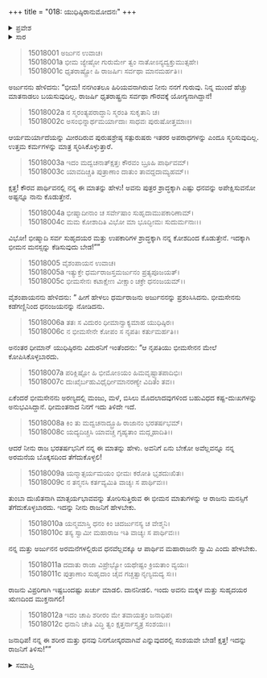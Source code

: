 +++
title = "018: ಯುಧಿಷ್ಠಿರಾನುಮೋದನಃ"
+++

<details><summary>ಪ್ರವೇಶ</summary>


।।   ಓಂ ಓಂ ನಮೋ ನಾರಾಯಣಾಯ।।   ಶ್ರೀ ವೇದವ್ಯಾಸಾಯ ನಮಃ ।।

ಶ್ರೀ ಕೃಷ್ಣದ್ವೈಪಾಯನ ವೇದವ್ಯಾಸ ವಿರಚಿತ  

**ಶ್ರೀ ಮಹಾಭಾರತ**

**ಆಶ್ರಮವಾಸಿಕ ಪರ್ವ**

**ಆಶ್ರಮವಾಸ ಪರ್ವ**

**ಅಧ್ಯಾಯ 18**


</details>

<details><summary>ಸಾರ</summary>

ಧೃತರಾಷ್ಟ್ರನಿಗೆ ಧನವನ್ನು ತನ್ನ ಕೋಶದಿಂದ ಕೊಡುತ್ತೇನೆಂದು ಅರ್ಜುನನು ಹೇಳಿದುದು (1-5). ಯುಧಿಷ್ಠಿರನು ಭೀಮನ ಮೇಲೆ ಧೃತರಾಷ್ಟ್ರನು ಸಿಟ್ಟಾಗಬಾರದೆಂದೂ, ಅರ್ಜುನನ ಮತ್ತು ತನ್ನ ಕೋಶಗಳಿಂದ ಬೇಗಾದಷ್ಟು ಧನವನ್ನು ಅವನು ಪಡೆದುಕೊಳ್ಳಬಹುದೆಂದೂ ವಿದುರನಿಗೆ ಹೇಳಿ ಕಳುಹಿಸಿದುದು (6-12).


</details>

> 15018001 ಅರ್ಜುನ ಉವಾಚ।  
15018001a ಭೀಮ ಜ್ಯೇಷ್ಠೋ ಗುರುರ್ಮೇ ತ್ವಂ ನಾತೋಽನ್ಯದ್ವಕ್ತುಮುತ್ಸಹೇ।  
15018001c ಧೃತರಾಷ್ಟ್ರೋ ಹಿ ರಾಜರ್ಷಿಃ ಸರ್ವಥಾ ಮಾನಮರ್ಹತಿ।।

ಅರ್ಜುನನು ಹೇಳಿದನು: “ಭೀಮ! ನನಗಿಂತಲೂ ಹಿರಿಯವನಾಗಿರುವ ನೀನು ನನಗೆ ಗುರುವು. ನಿನ್ನ ಮುಂದೆ ಹೆಚ್ಚು ಮಾತನಾಡಲು ಬಯಸುವುದಿಲ್ಲ. ರಾಜರ್ಷಿ ಧೃತರಾಷ್ಟ್ರನು ಸರ್ವಥಾ ಗೌರವಕ್ಕೆ ಯೋಗ್ಯನಾಗಿದ್ದಾನೆ!

> 15018002a ನ ಸ್ಮರಂತ್ಯಪರಾದ್ಧಾನಿ ಸ್ಮರಂತಿ ಸುಕೃತಾನಿ ಚ।  
15018002c ಅಸಂಭಿನ್ನಾರ್ಥಮರ್ಯಾದಾಃ ಸಾಧವಃ ಪುರುಷೋತ್ತಮಾಃ।।

ಆರ್ಯಮರ್ಯಾದೆಯನ್ನು ಮೀರದಿರುವ ಪುರುಷಶ್ರೇಷ್ಠ ಸತ್ಪುರುಷರು ಇತರರ ಅಪರಾಧಗಳನ್ನು ಎಂದೂ ಸ್ಮರಿಸುವುದಿಲ್ಲ. ಉತ್ತಮ ಕರ್ಮಗಳನ್ನು ಮಾತ್ರ ಸ್ಮರಿಸಿಕೊಳ್ಳುತ್ತಾರೆ.

> 15018003a ಇದಂ ಮದ್ವಚನಾತ್ಕ್ಷತ್ತಃ ಕೌರವಂ ಬ್ರೂಹಿ ಪಾರ್ಥಿವಮ್।  
15018003c ಯಾವದಿಚ್ಚತಿ ಪುತ್ರಾಣಾಂ ದಾತುಂ ತಾವದ್ದದಾಮ್ಯಹಮ್।।

ಕ್ಷತ್ತ! ಕೌರವ ಪಾರ್ಥಿವನಲ್ಲಿ ನನ್ನ ಈ ಮಾತನ್ನು ಹೇಳು! ಅವನು ಪುತ್ರರ ಶ್ರಾದ್ಧಕ್ಕಾಗಿ ಎಷ್ಟು ಧನವನ್ನು ಅಪೇಕ್ಷಿಸುವನೋ ಅಷ್ಟನ್ನೂ ನಾನು ಕೊಡುತ್ತೇನೆ.

> 15018004a ಭೀಷ್ಮಾದೀನಾಂ ಚ ಸರ್ವೇಷಾಂ ಸುಹೃದಾಮುಪಕಾರಿಣಾಮ್।  
15018004c ಮಮ ಕೋಶಾದಿತಿ ವಿಭೋ ಮಾ ಭೂದ್ಭೀಮಃ ಸುದುರ್ಮನಾಃ।।

ವಿಭೋ! ಭೀಷ್ಮಾದಿ ಸರ್ವ ಸುಹೃದಯರ ಮತ್ತು ಉಪಕಾರಿಗಳ ಶ್ರಾದ್ಧಕ್ಕಾಗಿ ನನ್ನ ಕೋಶದಿಂದ ಕೊಡುತ್ತೇನೆ. ಇದಕ್ಕಾಗಿ ಭೀಮನ ಮನಸ್ಸನ್ನು ಕೆಡಿಸುವುದು ಬೇಡ!””

> 15018005 ವೈಶಂಪಾಯನ ಉವಾಚ।  
15018005a ಇತ್ಯುಕ್ತೇ ಧರ್ಮರಾಜಸ್ತಮರ್ಜುನಂ ಪ್ರತ್ಯಪೂಜಯತ್।  
15018005c ಭೀಮಸೇನಃ ಕಟಾಕ್ಷೇಣ ವೀಕ್ಷಾಂ ಚಕ್ರೇ ಧನಂಜಯಮ್।।

ವೈಶಂಪಾಯನನು ಹೇಳಿದನು: “ ಹೀಗೆ ಹೇಳಲು ಧರ್ಮರಾಜನು ಅರ್ಜುನನನ್ನು ಪ್ರಶಂಸಿಸಿದನು. ಭೀಮಸೇನನು ಕಡೆಗಣ್ಣಿನಿಂದ ಧನಂಜಯನನ್ನು ನೋಡಿದನು.

> 15018006a ತತಃ ಸ ವಿದುರಂ ಧೀಮಾನ್ವಾಕ್ಯಮಾಹ ಯುಧಿಷ್ಠಿರಃ।  
15018006c ನ ಭೀಮಸೇನೇ ಕೋಪಂ ಸ ನೃಪತಿಃ ಕರ್ತುಮರ್ಹತಿ।।

ಅನಂತರ ಧೀಮಾನ್ ಯುಧಿಷ್ಠಿರನು ವಿದುರನಿಗೆ ಇಂತೆಂದನು: “ಆ ನೃಪತಿಯು ಭೀಮಸೇನನ ಮೇಲೆ ಕೋಪಿಸಿಕೊಳ್ಳಬಾರದು.

> 15018007a ಪರಿಕ್ಲಿಷ್ಟೋ ಹಿ ಭೀಮೋಽಯಂ ಹಿಮವೃಷ್ಟ್ಯಾತಪಾದಿಭಿಃ।  
15018007c ದುಃಖೈರ್ಬಹುವಿಧೈರ್ಧೀಮಾನರಣ್ಯೇ ವಿದಿತಂ ತವ।।

ಏಕೆಂದರೆ ಭೀಮಸೇನನು ಅರಣ್ಯದಲ್ಲಿ ಮಂಜು, ಮಳೆ, ಬಿಸಿಲು ಮೊದಲಾದವುಗಳಿಂದ ಬಹುವಿಧದ ಕಷ್ಟ-ದುಃಖಗಳನ್ನು ಅನುಭವಿಸಿದ್ದಾನೆ. ಧೀಮಂತನಾದ ನಿನಗೆ ಇದು ತಿಳಿದೇ ಇದೆ.

> 15018008a ಕಿಂ ತು ಮದ್ವಚನಾದ್ಬ್ರೂಹಿ ರಾಜಾನಂ ಭರತರ್ಷಭಮ್।  
15018008c ಯದ್ಯದಿಚ್ಚಸಿ ಯಾವಚ್ಚ ಗೃಹ್ಯತಾಂ ಮದ್ಗೃಹಾದಿತಿ।।

ಆದರೆ ನೀನು ರಾಜ ಭರತರ್ಷಭನಿಗೆ ನನ್ನ ಈ ಮಾತನ್ನು ಹೇಳು. ಅವನಿಗೆ ಏನು ಬೇಕೋ ಅವೆಲ್ಲವನ್ನೂ ನನ್ನ ಅರಮನೆಯ ಬೊಕ್ಕಸದಿಂದ ತೆಗೆದುಕೊಳ್ಳಲಿ!

> 15018009a ಯನ್ಮಾತ್ಸರ್ಯಮಯಂ ಭೀಮಃ ಕರೋತಿ ಭೃಶದುಃಖಿತಃ।  
15018009c ನ ತನ್ಮನಸಿ ಕರ್ತವ್ಯಮಿತಿ ವಾಚ್ಯಃ ಸ ಪಾರ್ಥಿವಃ।।

ತುಂಬಾ ದುಃಖಿತನಾಗಿ ಮಾತ್ಸರ್ಯಭಾವವನ್ನು ತೋರಿಸುತ್ತಿರುವ ಈ ಭೀಮನ ಮಾತುಗಳನ್ನು ಆ ರಾಜನು ಮನಸ್ಸಿಗೆ ತೆಗೆದುಕೊಳ್ಳಬಾರದು. ಇದನ್ನು ನೀನು ರಾಜನಿಗೆ ಹೇಳಬೇಕು.

> 15018010a ಯನ್ಮಮಾಸ್ತಿ ಧನಂ ಕಿಂ ಚಿದರ್ಜುನಸ್ಯ ಚ ವೇಶ್ಮನಿ।  
15018010c ತಸ್ಯ ಸ್ವಾಮೀ ಮಹಾರಾಜ ಇತಿ ವಾಚ್ಯಃ ಸ ಪಾರ್ಥಿವಃ।।

ನನ್ನ ಮತ್ತು ಅರ್ಜುನನ ಅರಮನೆಗಳಲ್ಲಿರುವ ಧನವೆಲ್ಲವಕ್ಕೂ ಆ ಪಾರ್ಥಿವ ಮಹಾರಾಜನೇ ಸ್ವಾಮಿ ಎಂದು ಹೇಳಬೇಕು.

> 15018011a ದದಾತು ರಾಜಾ ವಿಪ್ರೇಭ್ಯೋ ಯಥೇಷ್ಟಂ ಕ್ರಿಯತಾಂ ವ್ಯಯಃ।  
15018011c ಪುತ್ರಾಣಾಂ ಸುಹೃದಾಂ ಚೈವ ಗಚ್ಚತ್ವಾನೃಣ್ಯಮದ್ಯ ಸಃ।।

ರಾಜನು ವಿಪ್ರರಿಗಾಗಿ ಇಷ್ಟಬಂದಷ್ಟು ಖರ್ಚು ಮಾಡಲಿ. ದಾನನೀಡಲಿ. ಇಂದು ಅವನು ಮಕ್ಕಳ ಮತ್ತು ಸುಹೃದಯರ ಋಣದಿಂದ ಮುಕ್ತನಾಗಲಿ!

> 15018012a ಇದಂ ಚಾಪಿ ಶರೀರಂ ಮೇ ತವಾಯತ್ತಂ ಜನಾಧಿಪ।  
15018012c ಧನಾನಿ ಚೇತಿ ವಿದ್ಧಿ ತ್ವಂ ಕ್ಷತ್ತರ್ನಾಸ್ತ್ಯತ್ರ ಸಂಶಯಃ।।

ಜನಾಧಿಪ! ನನ್ನ ಈ ಶರೀರ ಮತ್ತು ಧನವು ನಿನಗೋಸ್ಕರವಾಗಿವೆ ಎನ್ನುವುದರಲ್ಲಿ ಸಂಶಯವೇ ಬೇಡ! ಕ್ಷತ್ತ! ಇದನ್ನು ರಾಜನಿಗೆ ತಿಳಿಸು!””




<details><summary>ಸಮಾಪ್ತಿ</summary>

ಇತಿ ಶ್ರೀಮಹಾಭಾರತೇ ಆಶ್ರಮವಾಸಿಕೇ ಪರ್ವಣಿ ಆಶ್ರಮವಾಸಪರ್ವಣಿ ಯುಧಿಷ್ಠಿರಾನುಮೋದನೇ ಅಷ್ಟಾದಶೋಽಧ್ಯಾಯಃ।।  
ಇದು ಶ್ರೀಮಹಾಭಾರತದಲ್ಲಿ ಆಶ್ರಮವಾಸಿಕಪರ್ವದಲ್ಲಿ ಆಶ್ರಮವಾಸಪರ್ವದಲ್ಲಿ ಯುಧಿಷ್ಠಿರಾನುಮೋದನ ಎನ್ನುವ ಹದಿನೆಂಟನೇ ಅಧ್ಯಾಯವು.


</details>
